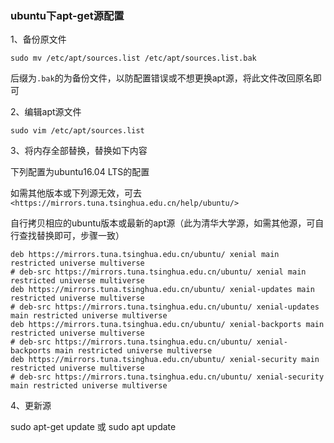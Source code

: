 ### ubuntu下apt-get源配置

1、备份原文件

`sudo mv /etc/apt/sources.list /etc/apt/sources.list.bak`

后缀为`.bak`的为备份文件，以防配置错误或不想更换apt源，将此文件改回原名即可

2、编辑apt源文件

`sudo vim /etc/apt/sources.list`

3、将内存全部替换，替换如下内容

下列配置为ubuntu16.04 LTS的配置

如需其他版本或下列源无效，可去`<https://mirrors.tuna.tsinghua.edu.cn/help/ubuntu/>`

自行拷贝相应的ubuntu版本或最新的apt源（此为清华大学源，如需其他源，可自行查找替换即可，步骤一致）

```
deb https://mirrors.tuna.tsinghua.edu.cn/ubuntu/ xenial main restricted universe multiverse
# deb-src https://mirrors.tuna.tsinghua.edu.cn/ubuntu/ xenial main restricted universe multiverse
deb https://mirrors.tuna.tsinghua.edu.cn/ubuntu/ xenial-updates main restricted universe multiverse
# deb-src https://mirrors.tuna.tsinghua.edu.cn/ubuntu/ xenial-updates main restricted universe multiverse
deb https://mirrors.tuna.tsinghua.edu.cn/ubuntu/ xenial-backports main restricted universe multiverse
# deb-src https://mirrors.tuna.tsinghua.edu.cn/ubuntu/ xenial-backports main restricted universe multiverse
deb https://mirrors.tuna.tsinghua.edu.cn/ubuntu/ xenial-security main restricted universe multiverse
# deb-src https://mirrors.tuna.tsinghua.edu.cn/ubuntu/ xenial-security main restricted universe multiverse
```

4、更新源

sudo apt-get update  或 sudo apt update